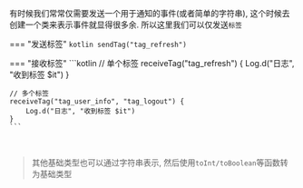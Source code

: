 有时候我们常常仅需要发送一个用于通知的事件(或者简单的字符串), 这个时候去创建一个类来表示事件就显得很多余. 所以这里我们可以仅发送`标签`

=== "发送标签"
    ```kotlin
    sendTag("tag_refresh")
    ```

=== "接收标签"
    ```kotlin
    // 单个标签
    receiveTag("tag_refresh") {
        Log.d("日志", "收到标签 $it")
    }

    // 多个标签
    receiveTag("tag_user_info", "tag_logout") {
        Log.d("日志", "收到标签 $it")
    }
    ```

<br>

> 其他基础类型也可以通过字符串表示, 然后使用`toInt/toBoolean`等函数转为基础类型